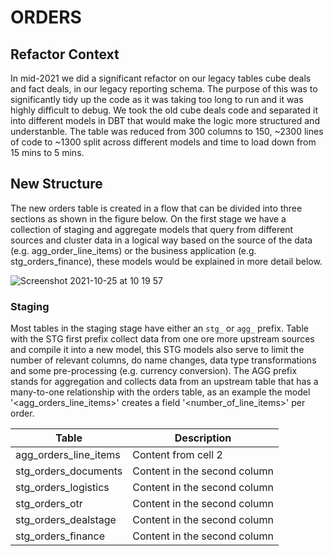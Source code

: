 # ORDERS

## Refactor Context

In mid-2021 we did a significant refactor on our legacy tables cube deals and fact deals, in our legacy reporting schema.
The purpose of this was to significantly tidy up the code as it was taking too long to run and it was highly difficult to debug.
We took the old cube deals code and separated it into different models in DBT that would make the logic more structured and understanble.
The table was reduced from 300 columns to 150, ~2300 lines of code to ~1300 split across different models and time to load down from 15 mins to 5 mins.


## New Structure

The new orders table is created in a flow that can be divided into three sections as shown in the figure below. On the first stage we have a collection of staging and aggregate models that query from different sources and cluster data in a logical way based on the source of the data (e.g. agg_order_line_items) or the business application (e.g. stg_orders_finance), these models would be explained in more detail below.

![Screenshot 2021-10-25 at 10 19 57](https://user-images.githubusercontent.com/61149777/138660555-553125f9-43b7-40b0-8317-205a9b7daa87.png)


### Staging

Most tables in the staging stage have either an `stg_` or `agg_` prefix. Table with the STG first prefix collect data from one ore more upstream sources and compile it into a new model, this STG models also serve to limit the number of relevant columns, do name changes, data type transformations and some pre-processing (e.g. currency conversion). The AGG prefix stands for aggregation and collects data from an upstream table that has a many-to-one relationship with the orders table, as an example the model '<agg_orders_line_items>' creates a field '<number_of_line_items>' per order.

Table | Description
------------ | -------------
agg_orders_line_items | Content from cell 2
stg_orders_documents | Content in the second column
stg_orders_logistics | Content in the second column
stg_orders_otr | Content in the second column
stg_orders_dealstage | Content in the second column
stg_orders_finance | Content in the second column
